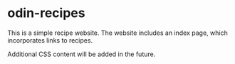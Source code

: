 # odin-recipes
This is a simple recipe website.
The website includes an index page,
which incorporates links to recipes.

Additional CSS content will be added
in the future.